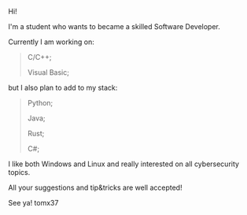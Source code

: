 Hi!
                                             
I'm a student who wants to became a skilled Software Developer.

Currently I am working on:
  > C/C++;
  > 
  > Visual Basic;

but I also plan to add to my stack:
  > Python;
  > 
  > Java;
  > 
  > Rust;
  > 
  > C#;

I like both Windows and Linux and really interested on all cybersecurity topics.

All your suggestions and tip&tricks are well accepted!

See ya! 
tomx37
